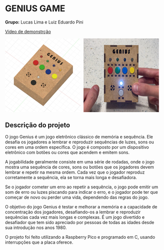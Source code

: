 # GENIUS GAME #

**Grupo:** Lucas Lima e Luiz Eduardo Pini

[Vídeo de demonstrção](https://youtu.be/H6hJxIV87x4)

<div style="display: flex;">
  <img src="prototipo-digital.jpeg" alt="Protótipo digital" style="width: 49%;">
  <div style="width: 2%"></div>
  <img src="prototipo-fisico.jpeg" alt="Protótipo físico" style="width: 49%;">
</div>

## Descrição do projeto
O jogo Genius é um jogo eletrônico clássico de memória e sequência. Ele desafia os jogadores a lembrar e reproduzir sequências de luzes, sons ou cores em uma ordem específica. O jogo é composto por um dispositivo eletrônico com botões ou cores que acendem e emitem sons.

A jogabilidade geralmente consiste em uma série de rodadas, onde o jogo mostra uma sequência de cores, sons ou botões que os jogadores devem lembrar e repetir na mesma ordem. Cada vez que o jogador reproduz corretamente a sequência, ela se torna mais longa e desafiadora.

Se o jogador cometer um erro ao repetir a sequência, o jogo pode emitir um som de erro ou luzes piscando para indicar o erro, e o jogador pode ter que começar de novo ou perder uma vida, dependendo das regras do jogo.

O objetivo do jogo Genius é testar e melhorar a memória e a capacidade de concentração dos jogadores, desafiando-os a lembrar e reproduzir sequências cada vez mais longas e complexas. É um jogo divertido e desafiador que tem sido apreciado por pessoas de todas as idades desde sua introdução nos anos 1980.

O projeto foi feito utilizando a Raspberry Pico e programado em C, usando interrupções que a placa oferece.